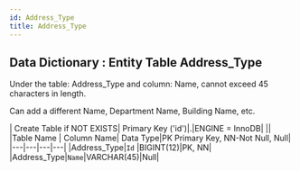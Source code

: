 ```yaml
---
id: Address_Type
title: Address_Type
---
```


## Data Dictionary : Entity Table Address_Type

Under the table: Address_Type and column: Name, cannot exceed 45 characters in length. 

Can add a different Name, Department Name, Building Name, etc.

| Create Table if NOT EXISTS| Primary Key ('id')|.|ENGINE = InnoDB|
||
|Table Name | Column Name| Data Type|PK Primary Key, NN-Not Null, Null|
|---|---|---|---|
|Address_Type|`Id` |BIGINT(12)|PK, NN|
|Address_Type|`Name`|VARCHAR(45)|Null|

